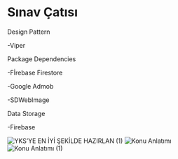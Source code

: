 # Sınav Çatısı


Design Pattern

-Viper

Package Dependencies

-Fİrebase Firestore

-Google Admob

-SDWebImage

Data Storage

-Firebase

![YKS’YE EN İYİ ŞEKİLDE HAZIRLAN (1)](https://github.com/necipfazilgocer/yks/assets/114177524/4665970c-9cfe-4103-bea9-163f9c6e8549)
![Konu Anlatımı](https://github.com/necipfazilgocer/yks/assets/114177524/8c1539d7-71ae-421d-8a94-5868cd14dddf)
![Konu Anlatımı (1)](https://github.com/necipfazilgocer/yks/assets/114177524/c0f272c4-291e-40eb-8cc7-9679bb70f17d)
